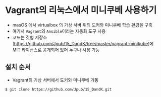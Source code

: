 # Vagrant의 리눅스에서 미니쿠베 사용하기
- masOS 에서 virtualbox 의 가상 서버 위의 도커와 미니쿠베 학습 환경을 구축
- 여기서 `Vagrant`와 `Ansible`이라는 자동화 도구 사용
- 코드는 깃헙 저장소(https://github.com/Jpub/15_DandK/tree/master/vagrant-minikube)에 MIT 라이선스로 공개되어 있어 누구나 사용 가능

## 설치 순서
- Vagrant의 가상 서버에서 도커와 미니쿠베 가동
~~~shell
$ git clone https://github.com/Jpub/15_DandK.git
~~~
